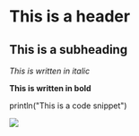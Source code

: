 # This is a header

## This is a subheading

*This is written in italic*

**This is written in bold**

println("This is a code snippet")

![](https://www.google.com/url?sa=i&url=https%3A%2F%2Fstock.adobe.com%2Fdk%2Fsearch%3Fk%3Dsmiley&psig=AOvVaw0G-hBgjpUtZB_VcwmJeaye&ust=1707294708862000&source=images&cd=vfe&opi=89978449&ved=0CBMQjRxqFwoTCMif9MamloQDFQAAAAAdAAAAABAE)

